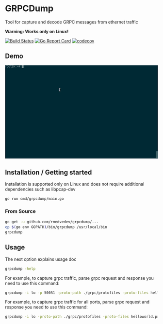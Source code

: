 # GRPCDump
Tool for capture and decode GRPC messages from ethernet traffic

**Warning: Works only on Linux!**

[![Build Status](https://travis-ci.com/rmedvedev/grpcdump.svg?branch=master)](https://travis-ci.com/rmedvedev/grpcdump) [![Go Report Card](https://goreportcard.com/badge/github.com/rmedvedev/grpcdump)](https://goreportcard.com/report/github.com/rmedvedev/grpcdump) [![codecov](https://codecov.io/gh/rmedvedev/grpcdump/branch/master/graph/badge.svg)](https://codecov.io/gh/rmedvedev/grpcdump)

## Demo

![gif](docs/demo.gif)

## Installation / Getting started

Installation is supported only on Linux and does not require additional dependencies such as libpcap-dev

```bash
go run cmd/grpcdump/main.go
```
### From Source

```bash
go get -u github.com/rmedvedev/grpcdump/...
cp $(go env GOPATH)/bin/grpcdump /usr/local/bin
grpcdump 
```

## Usage 

The next option explains usage doc
```bash
grpcdump -help
```
For example, to capture grpc traffic, parse grpc request and response you need to use this command:
```bash
grpcdump -i lo -p 50051 -proto-path ./grpc/protofiles -proto-files helloworld.proto 
```

For example, to capture grpc traffic for all ports, parse grpc request and response you need to use this command:
```bash
grpcdump -i lo -proto-path ./grpc/protofiles -proto-files helloworld.proto 
```
